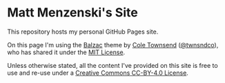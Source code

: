 # Matt Menzenski's Site

This repository hosts my personal GitHub Pages site.

On this page I'm using the [Balzac][Balzac] theme by
[Cole Townsend][Townsend] ([@twnsndco][TownsendTwitter]), who has shared it under the
[MIT License][MIT].

Unless otherwise stated, all the content I've provided on this site is
free to use and re-use under a [Creative Commons CC-BY-4.0 License][cc].


[Balzac]: https://github.com/ColeTownsend/Balzac-for-Jekyll
[Townsend]: http://twnsnd.co
[TownsendTwitter]: https://twitter.com/twnsndco
[MIT]: http://opensource.org/licenses/MIT
[cc]: https://creativecommons.org/licenses/by/4.0/
